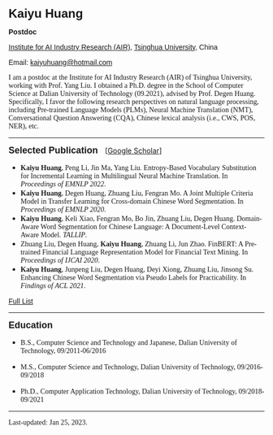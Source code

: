 <b><font size=5 face="Arial">Kaiyu Huang</font></b>

<font face="Arial"><b>Postdoc</b>

[Institute for AI Industry Research (AIR)](https://air.tsinghua.edu.cn/), [Tsinghua University](https://www.tsinghua.edu.cn/), China</font>

<font face="Arial">Email: kaiyuhuang@hotmail.com</font>


<font face="Cambria">
I am a postdoc at the Institute for AI Industry Research (AIR) of Tsinghua University, working with Prof. Yang Liu. I obtained a Ph.D. degree in the School of Computer Science at Dalian University of Technology (09.2021), advised by Prof. Degen Huang. Specifically, I favor the following research perspectives on natural language processing, including Pre-trained Language Models (PLMs), Neural Machine Translation (NMT), Conversational Question Answering (CQA), Chinese lexical analysis (i.e., CWS, POS, NER), etc.

<!-- Moreover, I am also interested in Japanese. During my Ph.D., I have joined multiple research projects and foundations, including "The National Natural Science Foundation of China", "National Key R&D Program of China", etc.  -->
</font>

---

<b><font size=4 face="Arial">Selected Publication</font></b>&emsp;[[Google Scholar](https://scholar.google.com/citations?user=qAp-hS4AAAAJ&hl=zh-CN)]

- <font face="Cambria"><b>Kaiyu Huang</b>, Peng Li, Jin Ma, Yang Liu. Entropy-Based Vocabulary Substitution for Incremental Learning in Multilingual Neural Machine Translation. In <i>Proceedings of EMNLP 2022</i>.</font>
- <font face="Cambria"><b>Kaiyu Huang</b>, Degen Huang, Zhuang Liu, Fengran Mo. A Joint Multiple Criteria Model in Transfer Learning for Cross-domain Chinese Word Segmentation. In <i>Proceedings of EMNLP 2020</i>.</font>
- <font face="Cambria">**Kaiyu Huang**, Keli Xiao, Fengran Mo, Bo Jin, Zhuang Liu, Degen Huang. Domain-Aware Word Segmentation for Chinese Language: A Document-Level Context-Aware Model. <i>TALLIP</i>.</font>
- <font face="Cambria">Zhuang Liu, Degen Huang, <b>Kaiyu Huang</b>, Zhuang Li, Jun Zhao. FinBERT: A Pre-trained Financial Language Representation Model for Financial Text Mining. In <i>Proceedings of IJCAI 2020</i>.</font>
- <font face="Cambria">**Kaiyu Huang**, Junpeng Liu, Degen Huang, Deyi Xiong, Zhuang Liu, Jinsong Su. Enhancing Chinese Word Segmentation via Pseudo Labels for Practicability. In <i>Findings of ACL 2021</i>.</font>

<font face="Arial">[Full List](publications.md)</font>

---
<b><font size=4 face="Arial">Education</font></b>
* <font face="Cambria">B.S., Computer Science and Technology and Japanese, Dalian University of Technology, 09/2011-06/2016</font>

* <font face="Cambria">M.S., Computer Science and Technology, Dalian University of Technology, 09/2016-09/2018</font>

* <font face="Cambria">Ph.D., Computer Application Technology, Dalian University of Technology, 09/2018-09/2021</font>

---
<font face="Cambria">Last-updated: Jan 25, 2023.</font>
